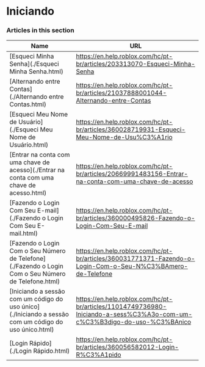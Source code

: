 # Iniciando  
### Articles in this section
Name|URL
-|-
[Esqueci Minha Senha](./Esqueci Minha Senha.html) |https://en.help.roblox.com/hc/pt-br/articles/203313070-Esqueci-Minha-Senha
[Alternando entre Contas](./Alternando entre Contas.html) |https://en.help.roblox.com/hc/pt-br/articles/21037888001044-Alternando-entre-Contas
[Esqueci Meu Nome de Usuário](./Esqueci Meu Nome de Usuário.html) |https://en.help.roblox.com/hc/pt-br/articles/360028719931-Esqueci-Meu-Nome-de-Usu%C3%A1rio
[Entrar na conta com uma chave de acesso](./Entrar na conta com uma chave de acesso.html) |https://en.help.roblox.com/hc/pt-br/articles/20669991483156-Entrar-na-conta-com-uma-chave-de-acesso
[Fazendo o Login Com Seu E-mail](./Fazendo o Login Com Seu E-mail.html) |https://en.help.roblox.com/hc/pt-br/articles/360000495826-Fazendo-o-Login-Com-Seu-E-mail
[Fazendo o Login Com o Seu Número de Telefone](./Fazendo o Login Com o Seu Número de Telefone.html) |https://en.help.roblox.com/hc/pt-br/articles/360031771371-Fazendo-o-Login-Com-o-Seu-N%C3%BAmero-de-Telefone
[Iniciando a sessão com um código do uso único](./Iniciando a sessão com um código do uso único.html) |https://en.help.roblox.com/hc/pt-br/articles/11014749736980-Iniciando-a-sess%C3%A3o-com-um-c%C3%B3digo-do-uso-%C3%BAnico
[Login Rápido](./Login Rápido.html) |https://en.help.roblox.com/hc/pt-br/articles/360056582012-Login-R%C3%A1pido